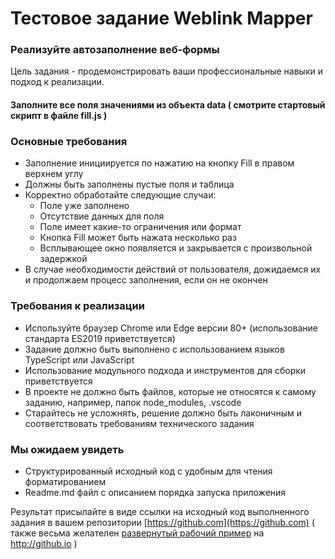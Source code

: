 # Тестовое задание Weblink Mapper

### Реализуйте автозаполнение веб-формы
Цель задания - продемонстрировать ваши профессиональные навыки и подход к реализации.

#### Заполните все поля значениями из объекта data ( смотрите стартовый скрипт в файле fill.js )

### Основные требования
* Заполнение инициируется по нажатию на кнопку Fill в правом верхнем углу
* Должны быть заполнены пустые поля и таблица
* Корректно обработайте следующие случаи:
  * Поле уже заполнено
  * Отсутствие данных для поля
  * Поле имеет какие-то ограничения или формат
  * Кнопка Fill может быть нажата несколько раз
  * Всплывающее окно появляется и закрывается с произвольной задержкой
* В случае необходимости действий от пользователя, дожидаемся их и продолжаем процесс заполнения, если он не окончен
  
### Требования к реализации
* Используйте браузер Chrome или Edge версии 80+ (использование стандарта ES2019 приветствуется)
* Задание должно быть выполнено с использованием языков TypeScript или JavaScript
* Использование модульного подхода и инструментов для сборки приветствуется
* В проекте не должно быть файлов, которые не относятся к самому заданию, например, папок node_modules, .vscode
* Старайтесь не усложнять, решение должно быть лаконичным и соответствовать требованиям технического задания

### Мы ожидаем увидеть
* Структурированный исходный код с удобным для чтения форматированием
* Readme.md файл с описанием порядка запуска приложения

Результат присылайте в виде cсылки на исходный код выполненного задания в вашем репозитории [https://github.com](https://github.com)
( также весьма желателен [развернутый рабочий пример](https://muranosoftware.github.io/weblink-test/) на http://github.io )
